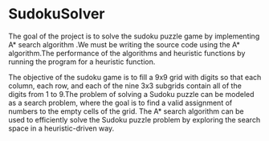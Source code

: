 # SudokuSolver

The goal of the project is to solve the sudoku puzzle game by implementing A* search algorithm .We must be writing the source code using the A* algorithm.The performance of the algorithms and heuristic functions by running the program for a heuristic function.

The objective of the sudoku game is to fill a 9x9 grid with digits so that each column, each row, and each of the nine 3x3 subgrids contain all of the digits from 1 to 9.The problem of solving a Sudoku puzzle can be modeled as a search problem, where the goal is to find a valid assignment of numbers to the empty cells of the grid. The A* search algorithm can be used to efficiently solve the Sudoku puzzle problem by exploring the search space in a heuristic-driven way.
